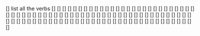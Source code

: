 [] list all the verbs 
[] 
[] 
[] 
[] 
[] 
[] 
[] 
[] 
[] 
[] 
[] 
[] 
[] 
[] 
[] 
[] 
[] 
[] 
[] 
[] 
[] 
[] 
[] 
[] 
[] 
[] 
[] 
[] 
[] 
[] 
[] 
[] 
[] 
[] 
[] 
[] 
[] 
[] 
[] 
[] 
[] 
[] 
[] 
[] 
[] 
[] 
[] 
[] 
[] 
[] 
[] 
[] 
[] 
[] 
[] 
[] 
[] 
[] 
[] 
[] 
[] 
[] 
[] 
[] 
[] 
[] 
[] 
[] 
[] 
[] 
[] 
[] 
[] 
[] 
[] 
[] 
[] 
[] 
[] 
[] 
[] 
[] 
[] 
[] 
[] 
[] 
[] 
[] 
[] 
[] 
[] 
[] 
[] 
[] 
[] 
[] 
[] 
[] 
